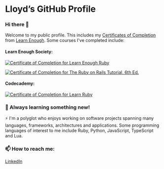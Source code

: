 # Lloyd’s GitHub Profile
### Hi there 👋

<!--
**dubesoftware/dubesoftware** is a ✨ _special_ ✨ repository because its `README.md` (this file) appears on your GitHub profile.

Here are some ideas to get you started:

- 🔭 I’m currently working on ...
- 🌱 I’m currently learning ...
- 👯 I’m looking to collaborate on ...
- 🤔 I’m looking for help with ...
- 💬 Ask me about ...
- 📫 How to reach me: ...
- 😄 Pronouns: ...
- ⚡ Fun fact: ...
-->

Welcome to my public profile. This includes my [Certificates of Completion](https://www.learnenough.com/certificates/dubesoftware) from [Learn Enough](https://www.learnenough.com/). Some courses I've completed include:

#### Learn Enough Society:
<a href="https://www.learnenough.com/certificates/dubesoftware"><img src="https://www.learnenough.com/certificates/dubesoftware/ruby-tutorial.svg" alt="Certificate of Completion for Learn Enough Ruby"></a>

<a href="https://www.learnenough.com/certificates/dubesoftware"><img src="https://www.learnenough.com/certificates/dubesoftware/ruby-on-rails-6th-edition-tutorial.svg" alt="Certificate of Completion for The Ruby on Rails Tutorial, 6th Ed."></a>

#### Codecademy:
<a href="https://www.codecademy.com/profiles/objectWhiz84614/certificates/1c05e0382bc5681c824c4cbe85c126fd"><img src="hhttps://www.codecademy.com/profiles/objectWhiz84614/certificates/1c05e0382bc5681c824c4cbe85c126fd" alt="Certificate of Completion for Learn Ruby"></a>

### 🌱 Always learning something new!

⚡ I'm a polyglot who enjoys working on software projects spanning many languages, frameworks, architectures and applications. Some programming languages of interest to me include Ruby, Python, JavaScript, TypeScript and Lua.

### 📫 How to reach me:
[LinkedIn](https://www.linkedin.com/in/sldube/)
